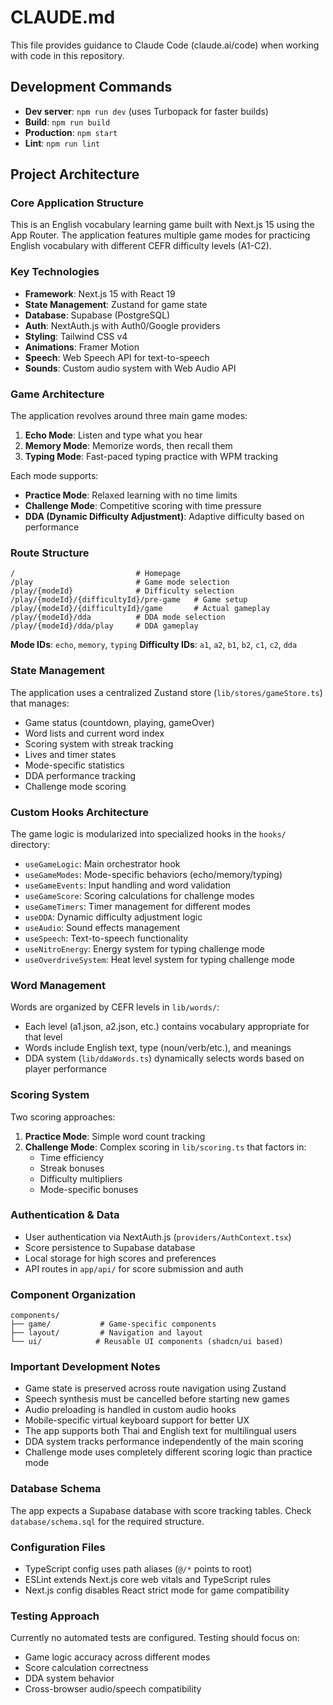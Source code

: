 # CLAUDE.md

This file provides guidance to Claude Code (claude.ai/code) when working with code in this repository.

## Development Commands

- **Dev server**: `npm run dev` (uses Turbopack for faster builds)
- **Build**: `npm run build`
- **Production**: `npm start`
- **Lint**: `npm run lint`

## Project Architecture

### Core Application Structure

This is an English vocabulary learning game built with Next.js 15 using the App Router. The application features multiple game modes for practicing English vocabulary with different CEFR difficulty levels (A1-C2).

### Key Technologies

- **Framework**: Next.js 15 with React 19
- **State Management**: Zustand for game state
- **Database**: Supabase (PostgreSQL)
- **Auth**: NextAuth.js with Auth0/Google providers
- **Styling**: Tailwind CSS v4
- **Animations**: Framer Motion
- **Speech**: Web Speech API for text-to-speech
- **Sounds**: Custom audio system with Web Audio API

### Game Architecture

The application revolves around three main game modes:

1. **Echo Mode**: Listen and type what you hear
2. **Memory Mode**: Memorize words, then recall them 
3. **Typing Mode**: Fast-paced typing practice with WPM tracking

Each mode supports:
- **Practice Mode**: Relaxed learning with no time limits
- **Challenge Mode**: Competitive scoring with time pressure
- **DDA (Dynamic Difficulty Adjustment)**: Adaptive difficulty based on performance

### Route Structure

```
/                           # Homepage
/play                       # Game mode selection
/play/{modeId}              # Difficulty selection  
/play/{modeId}/{difficultyId}/pre-game   # Game setup
/play/{modeId}/{difficultyId}/game       # Actual gameplay
/play/{modeId}/dda          # DDA mode selection
/play/{modeId}/dda/play     # DDA gameplay
```

**Mode IDs**: `echo`, `memory`, `typing`
**Difficulty IDs**: `a1`, `a2`, `b1`, `b2`, `c1`, `c2`, `dda`

### State Management

The application uses a centralized Zustand store (`lib/stores/gameStore.ts`) that manages:

- Game status (countdown, playing, gameOver)
- Word lists and current word index
- Scoring system with streak tracking
- Lives and timer states
- Mode-specific statistics
- DDA performance tracking
- Challenge mode scoring

### Custom Hooks Architecture

The game logic is modularized into specialized hooks in the `hooks/` directory:

- `useGameLogic`: Main orchestrator hook
- `useGameModes`: Mode-specific behaviors (echo/memory/typing)
- `useGameEvents`: Input handling and word validation
- `useGameScore`: Scoring calculations for challenge modes
- `useGameTimers`: Timer management for different modes
- `useDDA`: Dynamic difficulty adjustment logic
- `useAudio`: Sound effects management
- `useSpeech`: Text-to-speech functionality
- `useNitroEnergy`: Energy system for typing challenge mode
- `useOverdriveSystem`: Heat level system for typing challenge mode

### Word Management

Words are organized by CEFR levels in `lib/words/`:
- Each level (a1.json, a2.json, etc.) contains vocabulary appropriate for that level
- Words include English text, type (noun/verb/etc.), and meanings
- DDA system (`lib/ddaWords.ts`) dynamically selects words based on player performance

### Scoring System

Two scoring approaches:
1. **Practice Mode**: Simple word count tracking
2. **Challenge Mode**: Complex scoring in `lib/scoring.ts` that factors in:
   - Time efficiency
   - Streak bonuses
   - Difficulty multipliers
   - Mode-specific bonuses

### Authentication & Data

- User authentication via NextAuth.js (`providers/AuthContext.tsx`)
- Score persistence to Supabase database
- Local storage for high scores and preferences
- API routes in `app/api/` for score submission and auth

### Component Organization

```
components/
├── game/           # Game-specific components
├── layout/         # Navigation and layout
└── ui/            # Reusable UI components (shadcn/ui based)
```

### Important Development Notes

- Game state is preserved across route navigation using Zustand
- Speech synthesis must be cancelled before starting new games
- Audio preloading is handled in custom audio hooks
- Mobile-specific virtual keyboard support for better UX
- The app supports both Thai and English text for multilingual users
- DDA system tracks performance independently of the main scoring
- Challenge mode uses completely different scoring logic than practice mode

### Database Schema

The app expects a Supabase database with score tracking tables. Check `database/schema.sql` for the required structure.

### Configuration Files

- TypeScript config uses path aliases (`@/*` points to root)
- ESLint extends Next.js core web vitals and TypeScript rules
- Next.js config disables React strict mode for game compatibility

### Testing Approach

Currently no automated tests are configured. Testing should focus on:
- Game logic accuracy across different modes
- Score calculation correctness
- DDA system behavior
- Cross-browser audio/speech compatibility